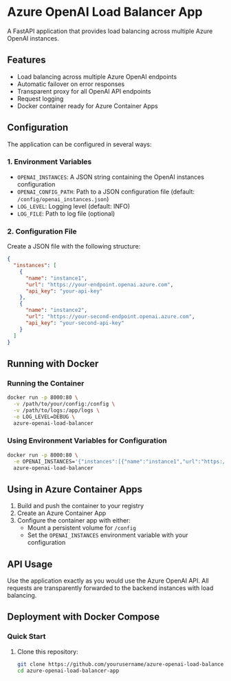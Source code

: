 # Azure OpenAI Load Balancer App

A FastAPI application that provides load balancing across multiple Azure OpenAI instances.

## Features

- Load balancing across multiple Azure OpenAI endpoints
- Automatic failover on error responses
- Transparent proxy for all OpenAI API endpoints
- Request logging
- Docker container ready for Azure Container Apps

## Configuration

The application can be configured in several ways:

### 1. Environment Variables

- `OPENAI_INSTANCES`: A JSON string containing the OpenAI instances configuration
- `OPENAI_CONFIG_PATH`: Path to a JSON configuration file (default: `/config/openai_instances.json`)
- `LOG_LEVEL`: Logging level (default: INFO)
- `LOG_FILE`: Path to log file (optional)

### 2. Configuration File

Create a JSON file with the following structure:

```json
{
  "instances": [
    {
      "name": "instance1",
      "url": "https://your-endpoint.openai.azure.com",
      "api_key": "your-api-key"
    },
    {
      "name": "instance2",
      "url": "https://your-second-endpoint.openai.azure.com",
      "api_key": "your-second-api-key"
    }
  ]
}
```

## Running with Docker

### Running the Container

```bash
docker run -p 8000:80 \
  -v /path/to/your/config:/config \
  -v /path/to/logs:/app/logs \
  -e LOG_LEVEL=DEBUG \
  azure-openai-load-balancer
```

### Using Environment Variables for Configuration

```bash
docker run -p 8000:80 \
  -e OPENAI_INSTANCES='{"instances":[{"name":"instance1","url":"https://endpoint1.openai.azure.com","api_key":"key1"},{"name":"instance2","url":"https://endpoint2.openai.azure.com","api_key":"key2"}]}' \
  azure-openai-load-balancer
```

## Using in Azure Container Apps

1. Build and push the container to your registry
2. Create an Azure Container App
3. Configure the container app with either:
   - Mount a persistent volume for `/config`
   - Set the `OPENAI_INSTANCES` environment variable with your configuration

## API Usage

Use the application exactly as you would use the Azure OpenAI API. All requests are transparently forwarded to the backend instances with load balancing.

## Deployment with Docker Compose

### Quick Start

1. Clone this repository:
   ```bash
   git clone https://github.com/yourusername/azure-openai-load-balancer-app.git
   cd azure-openai-load-balancer-app
   ```